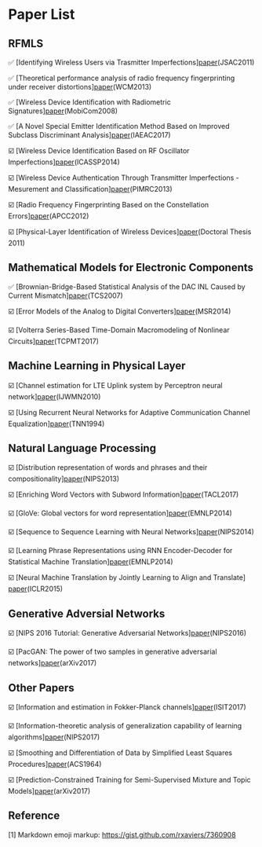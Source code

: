 # Paper List

## RFMLS

:white_check_mark: [Identifying Wireless Users via Trasmitter Imperfections][paper](http://ieeexplore.ieee.org/document/5963165/)(JSAC2011)

:white_check_mark: [Theoretical performance analysis of radio frequency fingerprinting under receiver distortions][paper](http://onlinelibrary.wiley.com/doi/10.1002/wcm.2386/abstract)(WCM2013)

:white_check_mark: [Wireless Device Identification with Radiometric Signatures][paper](http://www.winlab.rutgers.edu/~gruteser/papers/brik_paradis.pdf)(MobiCom2008)

:white_check_mark: [A Novel Special Emitter Identification Method Based on Improved Subclass Discriminant Analysis][paper](http://ieeexplore.ieee.org/document/8053988/)(IAEAC2017)

:ballot_box_with_check: [Wireless Device Identification Based on RF Oscillator Imperfections][paper](http://ieeexplore.ieee.org/document/6854086/)(ICASSP2014)

:ballot_box_with_check: [Wireless Device Authentication Through Transmitter Imperfections - Mesurement and Classification][paper](http://ieeexplore.ieee.org/document/6666187/)(PIMRC2013)

:ballot_box_with_check: [Radio Frequency Fingerprinting Based on the Constellation Errors][paper](http://ieeexplore.ieee.org/document/6388238/)(APCC2012)

:ballot_box_with_check: [Physical-Layer Identification of Wireless Devices][paper](https://www.research-collection.ethz.ch/bitstream/handle/20.500.11850/72822/eth-2868-02.pdf)(Doctoral Thesis 2011)

## Mathematical Models for Electronic Components

:white_check_mark: [Brownian-Bridge-Based Statistical Analysis of the DAC INL Caused by Current Mismatch][paper](http://ieeexplore.ieee.org/document/4100875/)(TCS2007)

:ballot_box_with_check: [Error Models of the Analog to Digital Converters][paper](http://www.measurement.sk/2014/Michaeli.pdf)(MSR2014)

:ballot_box_with_check: [Volterra Series-Based Time-Domain Macromodeling of Nonlinear Circuits][paper](http://ieeexplore.ieee.org/document/7763759/)(TCPMT2017)

## Machine Learning in Physical Layer

:ballot_box_with_check: [Channel estimation for LTE Uplink system by Perceptron neural network][paper](https://www.researchgate.net/publication/45937461_Channel_estimation_for_LTE_Uplink_system_by_Perceptron_neural_network)(IJWMN2010)

:ballot_box_with_check: [Using Recurrent Neural Networks for Adaptive Communication Channel Equalization][paper](http://ieeexplore.ieee.org/document/279190/)(TNN1994)

## Natural Language Processing

:ballot_box_with_check: [Distribution representation of words and phrases and their compositionality][paper](https://arxiv.org/abs/1310.4546)(NIPS2013)

:ballot_box_with_check: [Enriching Word Vectors with Subword Information][paper](https://arxiv.org/abs/1607.04606)(TACL2017)

:ballot_box_with_check: [GloVe: Global vectors for word representation][paper](https://nlp.stanford.edu/pubs/glove.pdf)(EMNLP2014)

:ballot_box_with_check: [Sequence to Sequence Learning with Neural Networks][paper](https://arxiv.org/abs/1409.3215)(NIPS2014)

:ballot_box_with_check: [Learning Phrase Representations using RNN Encoder-Decoder for Statistical Machine Translation][paper](https://arxiv.org/abs/1406.1078)(EMNLP2014)

:ballot_box_with_check: [Neural Machine Translation by Jointly Learning to Align and Translate]​[paper](https://arxiv.org/abs/1409.0473)(ICLR2015)

## Generative Adversial Networks

:ballot_box_with_check: [NIPS 2016 Tutorial: Generative Adversarial Networks][paper](https://arxiv.org/abs/1701.00160)(NIPS2016)

:ballot_box_with_check: [PacGAN: The power of two samples in generative adversarial networks][paper](https://arxiv.org/pdf/1712.04086)(arXiv2017)

## Other Papers

☑️ [Information and estimation in Fokker-Planck channels][paper](https://arxiv.org/abs/1702.03656)(ISIT2017)

☑️ [Information-theoretic analysis of generalization capability of learning algorithms][paper](https://arxiv.org/abs/1705.07809)(NIPS2017)

:ballot_box_with_check: [Smoothing and Differentiation of Data by Simplified Least Squares Procedures][paper](https://pubs.acs.org/doi/abs/10.1021/ac60214a047)(ACS1964)

:ballot_box_with_check: [Prediction-Constrained Training for Semi-Supervised Mixture and Topic Models][paper](https://arxiv.org/abs/1707.07341)(arXiv2017)

## Reference

[1] Markdown emoji markup: https://gist.github.com/rxaviers/7360908
